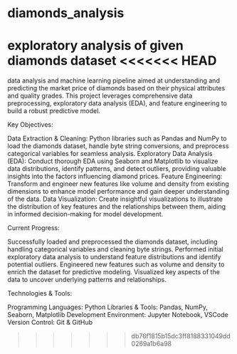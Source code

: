 # diamonds_analysis
exploratory analysis of given diamonds dataset
<<<<<<< HEAD
=======
data analysis and machine learning pipeline aimed at understanding and predicting the market price of diamonds based on their physical attributes and quality grades. This project leverages comprehensive data preprocessing, exploratory data analysis (EDA), and feature engineering to build a robust predictive model.

Key Objectives:

Data Extraction & Cleaning: Python libraries such as Pandas and NumPy to load the diamonds dataset, handle byte string conversions, and preprocess categorical variables for seamless analysis.
Exploratory Data Analysis (EDA): Conduct thorough EDA using Seaborn and Matplotlib to visualize data distributions, identify patterns, and detect outliers, providing valuable insights into the factors influencing diamond prices.
Feature Engineering: Transform and engineer new features like volume and density from existing dimensions to enhance model performance and gain deeper understanding of the data.
Data Visualization: Create insightful visualizations to illustrate the distribution of key features and the relationships between them, aiding in informed decision-making for model development.


Current Progress:

Successfully loaded and preprocessed the diamonds dataset, including handling categorical variables and cleaning byte strings.
Performed initial exploratory data analysis to understand feature distributions and identify potential outliers.
Engineered new features such as volume and density to enrich the dataset for predictive modeling.
Visualized key aspects of the data to uncover underlying patterns and relationships.

Technologies & Tools:

Programming Languages: Python
Libraries & Tools: Pandas, NumPy, Seaborn, Matplotlib
Development Environment: Jupyter Notebook, VSCode
Version Control: Git & GitHub
>>>>>>> db76f1815b15dc3ff8188331049dd0269a1b6a98
